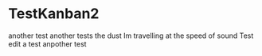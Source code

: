 # TestKanban2
another test
another tests the dust
Im travelling at the speed of sound
Test edit
a test
anpother test
